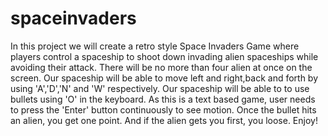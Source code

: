 # spaceinvaders
In this project we will create a retro style Space Invaders Game where players control a spaceship to shoot down invading alien spaceships while avoiding their attack.
There will be no more than four alien at once on the screen.
Our spaceship will be able to move left and right,back and forth by using 'A','D','N' and 'W' respectively.
Our spaceship will be able to to use bullets using 'O' in the keyboard.
As this is a text based game, user needs to press the 'Enter' button continuously to see motion.
Once the bullet hits an alien, you get one point.
And if the alien gets you first, you loose.
Enjoy!
